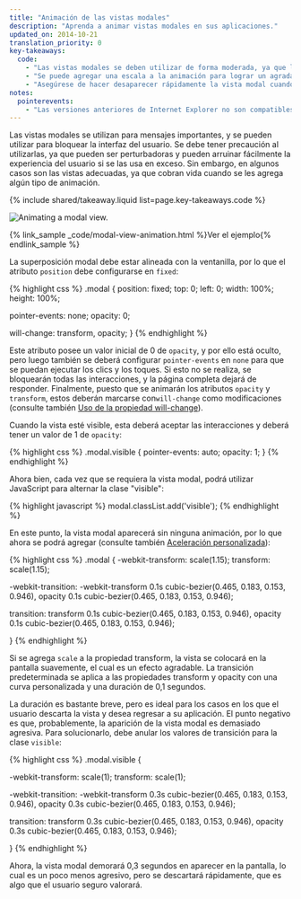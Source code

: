 ```yaml
---
title: "Animación de las vistas modales"
description: "Aprenda a animar vistas modales en sus aplicaciones."
updated_on: 2014-10-21
translation_priority: 0
key-takeaways:
  code:
    - "Las vistas modales se deben utilizar de forma moderada, ya que los usuarios se frustrarán si interrumpe su experiencia innecesariamente."
    - "Se puede agregar una escala a la animación para lograr un agradable efecto de 'colocación'."
    - "Asegúrese de hacer desaparecer rápidamente la vista modal cuando el usuario la descarta, pero debe hacerla aparecer en la pantalla un poco más lentamente para que el usuario no se sorprenda."
notes:
  pointerevents:
    - "Las versiones anteriores de Internet Explorer no son compatibles con la propiedad <code>pointer-event</code>, por lo que, para estos navegadores, deberá alternar manualmente la propiedad display. El inconveniente es que deberá esperar la duración de un marco para que el cambio se “aplique” y, luego, deberá utilizar la llamada de retorno requestAnimationFrame para iniciar la animación. Si no espera la duración de un marco, entonces simplemente aparecerá la superposición modal."
---
```

<p class="intro">
  Las vistas modales se utilizan para mensajes importantes, y se pueden utilizar para bloquear la interfaz del usuario. Se debe tener precaución al utilizarlas, ya que pueden ser perturbadoras y pueden arruinar fácilmente la experiencia del usuario si se las usa en exceso. Sin embargo, en algunos casos son las vistas adecuadas, ya que cobran vida cuando se les agrega algún tipo de animación.
</p>

{% include shared/takeaway.liquid list=page.key-takeaways.code %}

<img src="imgs/gifs/dont-press.gif" alt="Animating a modal view." />

{% link_sample _code/modal-view-animation.html %}Ver el ejemplo{% endlink_sample %}

La superposición modal debe estar alineada con la ventanilla, por lo que el atributo `position` debe configurarse en `fixed`:

{% highlight css %}
.modal {
  position: fixed;
  top: 0;
  left: 0;
  width: 100%;
  height: 100%;

  pointer-events: none;
  opacity: 0;

  will-change: transform, opacity;
}
{% endhighlight %}

Este atributo posee un valor inicial de 0 de `opacity`, y por ello está oculto, pero luego también se deberá configurar `pointer-events` en `none` para que se puedan ejecutar los clics y los toques. Si esto no se realiza, se bloquearán todas las interacciones, y la página completa dejará de responder. Finalmente, puesto que se animarán los atributos `opacity` y `transform`, estos deberán marcarse con`will-change` como modificaciones (consulte también [Uso de la propiedad will-change]({{site.fundamentals}}/look-and-feel/animations/animations-and-performance.html#using-the-will-change-property)).

Cuando la vista esté visible, esta deberá aceptar las interacciones y deberá tener un valor de 1 de `opacity`:

{% highlight css %}
.modal.visible {
  pointer-events: auto;
  opacity: 1;
}
{% endhighlight %}

Ahora bien, cada vez que se requiera la vista modal, podrá utilizar JavaScript para alternar la clase "visible":

{% highlight javascript %}
modal.classList.add('visible');
{% endhighlight %}

En este punto, la vista modal aparecerá sin ninguna animación, por lo que ahora se podrá agregar 
(consulte también [Aceleración personalizada]({{site.fundamentals}}/look-and-feel/animations/custom-easing.html)):

{% highlight css %}
.modal {
  -webkit-transform: scale(1.15);
  transform: scale(1.15);

  -webkit-transition:
    -webkit-transform 0.1s cubic-bezier(0.465, 0.183, 0.153, 0.946),
    opacity 0.1s cubic-bezier(0.465, 0.183, 0.153, 0.946);

  transition:
    transform 0.1s cubic-bezier(0.465, 0.183, 0.153, 0.946),
    opacity 0.1s cubic-bezier(0.465, 0.183, 0.153, 0.946);

}
{% endhighlight %}

Si se agrega `scale` a la propiedad transform, la vista se colocará en la pantalla suavemente, el cual es un efecto agradable. La transición predeterminada se aplica a las propiedades transform y opacity con una curva personalizada y una duración de 0,1 segundos.

La duración es bastante breve, pero es ideal para los casos en los que el usuario descarta la vista y desea regresar a su aplicación. El punto negativo es que, probablemente, la aparición de la vista modal es demasiado agresiva. Para solucionarlo, debe anular los valores de transición para la clase `visible`:

{% highlight css %}
.modal.visible {

  -webkit-transform: scale(1);
  transform: scale(1);

  -webkit-transition:
    -webkit-transform 0.3s cubic-bezier(0.465, 0.183, 0.153, 0.946),
    opacity 0.3s cubic-bezier(0.465, 0.183, 0.153, 0.946);

  transition:
    transform 0.3s cubic-bezier(0.465, 0.183, 0.153, 0.946),
    opacity 0.3s cubic-bezier(0.465, 0.183, 0.153, 0.946);

}
{% endhighlight %}

Ahora, la vista modal demorará 0,3 segundos en aparecer en la pantalla, lo cual es un poco menos agresivo, pero se descartará rápidamente, que es algo que el usuario seguro valorará.



